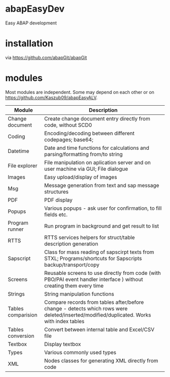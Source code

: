 # abapEasyDev
Easy ABAP development

# installation
via https://github.com/abapGit/abapGit

# modules
Most modules are independent. Some may depend on each other or on https://github.com/Kaszub09/abapEasyALV.

| Module | Description | 
| - | - |
| Change document | Create change document entry directly from code, without SCD0 |
| Coding | Encoding/decoding between different codepages; base64; |
| Datetime | Date and time functions for calculations and parsing/formatting from/to string |
| File explorer | File manipulation on aplication server and on user machine via GUI; File dialogue |
| Images | Easy upload/display of images |
| Msg | Message generation from text and sap message structures |
| PDF | PDF display |
| Popups | Various popups - ask user for confirmation, to fill fields etc. |
| Program runner | Run program in background and get result to list |
| RTTS | RTTS services helpers for struct/table description generation |
| Sapscript | Class for mass reading of sapscirpt texts from STXL; Programs/shortcuts for Sapscripts backup/transport/copy |
| Screens | Reusable screens to use directly from code (with PBO/PAI event handler interface ) without creating them every time |
| Strings | String manipulation functions |
| Tables comparision | Compare records from tables after/before change - detects which rows were deleted/inserted/modified/duplicated. Works with index tables |
| Tables conversion | Convert between internal table and Excel/CSV file |
| Textbox | Display textbox |
| Types | Various commonly used types |
| XML | Nodes classes for generating XML directly from code |
